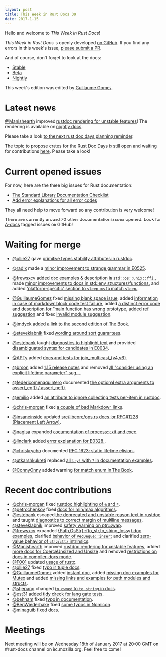 ```yaml
---
layout: post
title: This Week in Rust Docs 39
date: 2017-1-15
---
```


Hello and welcome to *This Week in Rust Docs*!

*This Week in Rust Docs* is openly developed [on GitHub](https://github.com/GuillaumeGomez/this-week-in-rust-docs).
If you find any errors in this week's issue, [please submit a PR](https://github.com/GuillaumeGomez/this-week-in-rust-docs/pulls).

And of course, don't forget to look at the docs:

* [Stable](https://doc.rust-lang.org/)
* [Beta](http://doc.rust-lang.org/beta/)
* [Nightly](http://doc.rust-lang.org/nightly/)

This week's edition was edited by [Guillaume Gomez](https://github.com/GuillaumeGomez).

# Latest news

[@Manishearth](https://github.com/Manishearth) improved [rustdoc rendering for unstable features](https://github.com/rust-lang/rust/pull/38843)! The rendering is available on [nightly docs](https://doc.rust-lang.org/nightly/std/convert/trait.TryFrom.html).

Please take a look [to the next rust doc days planning reminder](https://users.rust-lang.org/t/reminder-planning-the-next-rust-doc-days/6901).

The topic to propose crates for the Rust Doc Days is still open and waiting for contributions [here](https://users.rust-lang.org/t/call-for-proposals-for-next-rust-doc-days-crates/6685). Please take a look!

# Current opened issues

For now, here are the three big issues for Rust documentation:

* [The Standard Library Documentation Checklist](https://github.com/rust-lang/rust/issues/29329)
* [Add error explanations for all error codes](https://github.com/rust-lang/rust/issues/32777)

They all need help to move forward so any contribution is very welcome!

There are currently around 70 other documentation issues opened. Look for [A-docs](https://github.com/rust-lang/rust/issues?q=is%3Aopen+is%3Aissue+label%3AA-docs) tagged issues on GitHub!

# Waiting for merge

* [@ollie27](https://github.com/ollie27) gave [primitive types stability attributes in rustdoc](https://github.com/rust-lang/rust/pull/39076).
* [@radix](https://github.com/radix) made a [minor improvement to strange grammar in E0525](https://github.com/rust-lang/rust/pull/39072).
* [@frewsxcv](https://github.com/frewsxcv) added [doc examples & description in `std::os::unix::ffi`.](https://github.com/rust-lang/rust/pull/39065), made [minor improvements to docs in std::env structures/functions.](https://github.com/rust-lang/rust/pull/39028) and added ['platform-specific' section to `sleep_ms` to match `sleep`.](https://github.com/rust-lang/rust/pull/38761).
* [@GuillaumeGomez](https://github.com/GuillaumeGomez) fixed [missing blank space issue](https://github.com/rust-lang/rust/pull/39069), added [information in case of markdown block code test failure](https://github.com/rust-lang/rust/pull/36320), added [a distinct error code and description for "main function has wrong prototype](https://github.com/rust-lang/rust/pull/38819), added [ref suggestion](https://github.com/rust-lang/rust/pull/37658) and fixed [invalid module suggestion](https://github.com/rust-lang/rust/pull/38255).

* [@jmdyck](https://github.com/jmdyck) added [a link to the second edition of The Book](https://github.com/rust-lang/rust/pull/39043).
* [@steveklabnik](https://github.com/steveklabnik) fixed [wording around sort guarantees](https://github.com/rust-lang/rust/pull/38961).
* [@estebank](https://github.com/estebank) taught [diagnostics to highlight text](https://github.com/rust-lang/rust/pull/38955) and provided [disambiguated syntax for candidates in E0034](https://github.com/rust-lang/rust/pull/38168).
* [@APTy](https://github.com/APTy) added [docs and tests for join_multicast_{v4,v6}](https://github.com/rust-lang/rust/pull/39007).
* [@brson](https://github.com/brson) added [1.15 release notes](https://github.com/rust-lang/rust/pull/38966) and removed [all "consider using an explicit lifetime parameter" sug…](https://github.com/rust-lang/rust/pull/37057).
* [@federicomenaquintero](https://github.com/federicomenaquintero) documented [the optional extra arguments to assert_eq!() / assert_ne!()](https://github.com/rust-lang/rust/pull/38247).
* [@emilio](https://github.com/emilio) added [an attribute to ignore collecting tests per-item in rustdoc](https://github.com/rust-lang/rust/pull/38825).
* [@chris-morgan](https://github.com/chris-morgan) fixed [a couple of bad Markdown links](https://github.com/rust-lang/rust/pull/38922).
* [@insaneinside](https://github.com/insaneinside) updated [src/libcore/ops.rs docs for RFC#1228 (Placement Left Arrow)](https://github.com/rust-lang/rust/pull/38930).
* [@nagisa](https://github.com/nagisa) expanded [documentation of process::exit and exec](https://github.com/rust-lang/rust/pull/38518).
* [@linclark](https://github.com/linclark) added [error explanation for E0328.](https://github.com/rust-lang/rust/pull/38108).
* [@chriskrycho](https://github.com/chriskrycho) documented [RFC 1623: static lifetime elision.](https://github.com/rust-lang/rust/pull/37928).
* [@utkarshkukreti](https://github.com/utkarshkukreti) replaced [all `try!` with `?` in documentation examples](https://github.com/rust-lang/rust/pull/38648).
* [@ConnyOnny](https://github.com/ConnyOnny) added warning [for match enum in The Book](https://github.com/rust-lang/rust/pull/38794).

# Recent doc contributions

* [@chris-morgan](https://github.com/chris-morgan) fixed [rustdoc highlighting of `&` and `*`](https://github.com/rust-lang/rust/pull/38569).
* [@petrochenkov](https://github.com/petrochenkov) fixed [docs for min/max algorithms](https://github.com/rust-lang/rust/pull/38995).
* [@estebank](https://github.com/estebank) escaped [the deprecated and unstable reason text in rustdoc](https://github.com/rust-lang/rust/pull/38244) and taught [diagnostics to correct margin of multiline messages](https://github.com/rust-lang/rust/pull/38916).
* [@steveklabnik](https://github.com/steveklabnik) improved [safety warning on ptr::swap](https://github.com/rust-lang/rust/pull/38910).
* [@frewsxcv](https://github.com/frewsxcv) expanded [{Path,OsStr}::{to_str,to_string_lossy} doc examples](https://github.com/rust-lang/rust/pull/38839), clarified [behavior of `VecDeque::insert`](https://github.com/rust-lang/rust/pull/38581) and clarified [zero-value behavior of `ctlz`/`cttz` intrinsics](https://github.com/rust-lang/rust/pull/38310).
* [@Manishearth](https://github.com/Manishearth) improved [rustdoc rendering for unstable features](https://github.com/rust-lang/rust/pull/38843), added [more docs for CoerceUnsized and Unsize](https://github.com/rust-lang/rust/pull/38816) and removed [restrictions on docs in compiler-docs mode](https://github.com/rust-lang/rust/pull/38929).
* [@F001](https://github.com/F001) updated [usage of rustc](https://github.com/rust-lang/rust/pull/38841).
* [@ollie27](https://github.com/ollie27) fixed [typo in tuple docs](https://github.com/rust-lang/rust/pull/38836).
* [@GuillaumeGomez](https://github.com/GuillaumeGomez) added [instant doc](https://github.com/rust-lang/rust/pull/38362), added [missing doc examples for Mutex](https://github.com/rust-lang/rust/pull/38965) and added [missing links and examples for path modules and structs](https://github.com/rust-lang/rust/pull/38946).
* [@stjepang](https://github.com/stjepang) changed [`to_owned` to `to_string` in docs](https://github.com/rust-lang/rust/pull/39024).
* [@est31](https://github.com/est31) added [tidy check for lang gate tests](https://github.com/rust-lang/rust/pull/38914).
* [@behnam](https://github.com/behnam) fixed [typo in documentation](https://github.com/rust-lang/rust/pull/39027).
* [@BenWiederhake](https://github.com/BenWiederhake) fixed [some typos in Nomicon](https://github.com/rust-lang/rust/pull/38994).
* [@minaguib](https://github.com/minaguib) fixed [docs](https://github.com/rust-lang/rust/pull/38799).

# Meetings

Next meeting will be on Wednesday 18th of January 2017 at 20:00 GMT on #rust-docs channel on irc.mozilla.org. Feel free to come!
